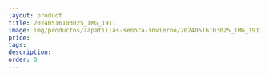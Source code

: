 ```yaml
---
layout: product
title: 20240516103025_IMG_1911
image: img/productos/zapatillas-senora-invierno/20240516103025_IMG_1911.webp
price: 
tags: 
description: 
order: 0
---
```


